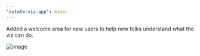 ```yaml
---
"xstate-viz-app": minor
---
```


Added a welcome area for new users to help new folks understand what the viz can do.

![image](https://user-images.githubusercontent.com/28293365/130925861-93cd9ded-4126-4856-9e56-251c2a287478.png)
